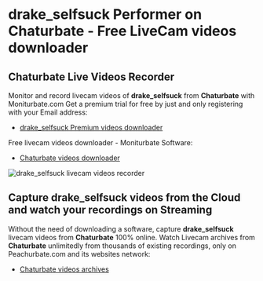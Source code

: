 # drake_selfsuck Performer on Chaturbate - Free LiveCam videos downloader

## Chaturbate Live Videos Recorder

Monitor and record livecam videos of **drake_selfsuck** from **Chaturbate** with Moniturbate.com
Get a premium trial for free by just and only registering with your Email address:
* [drake_selfsuck Premium videos downloader](https://moniturbate.com/request-demo-licence-key.html)

Free livecam videos downloader - Moniturbate Software:
* [Chaturbate videos downloader](https://moniturbate.com/moniturbate-download-software.html)

![drake_selfsuck livecam videos recorder](https://peachurnet.com/templates/moniturbate-software.png)


## Capture drake_selfsuck videos from the Cloud and watch your recordings on Streaming

Without the need of downloading a software, capture **drake_selfsuck** livecam videos from **Chaturbate** 100% online.
Watch Livecam archives from **Chaturbate** unlimitedly from thousands of existing recordings, only on Peachurbate.com and its websites network:
* [Chaturbate videos archives](https://peachurnet.com/)